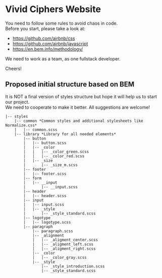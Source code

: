 # Vivid Ciphers Website

You need to follow some rules to avoid chaos in code.  
Before you start, please take a look at: 
* https://github.com/airbnb/css
* https://github.com/airbnb/javascript
* https://en.bem.info/methodology/

We need to work as a team, as one fullstack developer.  

Cheers!


## Proposed initial structure based on BEM

It is NOT a final version of styles structure but hope it will help us to start our project.  
We need to cooperate to make it better. All suggestions are welcome!  

```
|-- styles  
    |-- common *Common styles and additional stylesheets like Normalize.css*  
    |   |-- common.scss  
    |-- library *Library for all needed elements*  
        |-- button  
        |   |-- button.scss  
        |   |-- _color  
        |   |   |-- _color_green.scss  
        |   |   |-- _color_red.scss  
        |   |-- _size  
        |       |-- _size_m.scss  
        |-- footer  
        |   |-- footer.scss  
        |-- form  
        |   |-- __input  
        |       |-- __input.scss  
        |-- header  
        |   |-- header.scss  
        |-- input  
        |   |-- input.scss  
        |   |-- _style  
        |       |-- _style_standard.scss  
        |-- logotype  
        |   |-- logotype.scss  
        |-- paragraph  
            |-- paragraph.scss  
            |-- _alignment  
            |   |-- _aligment_center.scss  
            |   |-- _aligment_left.scss  
            |   |-- _aligment_right.scss  
            |-- _color  
            |   |-- _color_gray.scss  
            |-- _style  
                |-- _style_introduction.scss  
                |-- _style_standard.scss  
```
